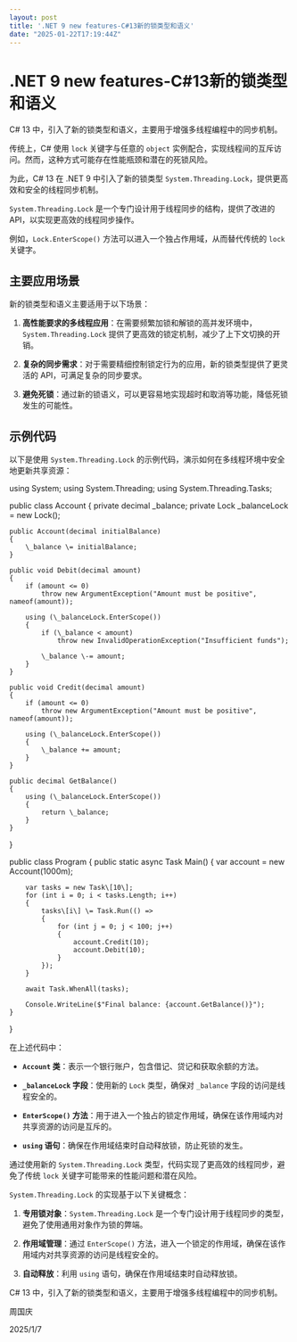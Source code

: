 ```yaml
---
layout: post
title: '.NET 9 new features-C#13新的锁类型和语义'
date: "2025-01-22T17:19:44Z"
---
```

.NET 9 new features-C#13新的锁类型和语义
================================

C# 13 中，引入了新的锁类型和语义，主要用于增强多线程编程中的同步机制。

传统上，C# 使用 `lock` 关键字与任意的 `object` 实例配合，实现线程间的互斥访问。然而，这种方式可能存在性能瓶颈和潜在的死锁风险。

为此，C# 13 在 .NET 9 中引入了新的锁类型 `System.Threading.Lock`，提供更高效和安全的线程同步机制。

`System.Threading.Lock` 是一个专门设计用于线程同步的结构，提供了改进的 API，以实现更高效的线程同步操作。

例如，`Lock.EnterScope()` 方法可以进入一个独占作用域，从而替代传统的 `lock` 关键字。

主要应用场景
------

新的锁类型和语义主要适用于以下场景：

1.  **高性能要求的多线程应用**：在需要频繁加锁和解锁的高并发环境中，`System.Threading.Lock` 提供了更高效的锁定机制，减少了上下文切换的开销。
    
2.  **复杂的同步需求**：对于需要精细控制锁定行为的应用，新的锁类型提供了更灵活的 API，可满足复杂的同步要求。
    
3.  **避免死锁**：通过新的锁语义，可以更容易地实现超时和取消等功能，降低死锁发生的可能性。
    

示例代码
----

以下是使用 `System.Threading.Lock` 的示例代码，演示如何在多线程环境中安全地更新共享资源：

using System;
using System.Threading;
using System.Threading.Tasks;

public class Account
{
    private decimal \_balance;
    private Lock \_balanceLock = new Lock();

    public Account(decimal initialBalance)
    {
        \_balance \= initialBalance;
    }

    public void Debit(decimal amount)
    {
        if (amount <= 0)
            throw new ArgumentException("Amount must be positive", nameof(amount));

        using (\_balanceLock.EnterScope())
        {
            if (\_balance < amount)
                throw new InvalidOperationException("Insufficient funds");

            \_balance \-= amount;
        }
    }

    public void Credit(decimal amount)
    {
        if (amount <= 0)
            throw new ArgumentException("Amount must be positive", nameof(amount));

        using (\_balanceLock.EnterScope())
        {
            \_balance += amount;
        }
    }

    public decimal GetBalance()
    {
        using (\_balanceLock.EnterScope())
        {
            return \_balance;
        }
    }
}

public class Program
{
    public static async Task Main()
    {
        var account = new Account(1000m);

        var tasks = new Task\[10\];
        for (int i = 0; i < tasks.Length; i++)
        {
            tasks\[i\] \= Task.Run(() =>
            {
                for (int j = 0; j < 100; j++)
                {
                    account.Credit(10);
                    account.Debit(10);
                }
            });
        }

        await Task.WhenAll(tasks);

        Console.WriteLine($"Final balance: {account.GetBalance()}");
    }
}

在上述代码中：

*   **`Account` 类**：表示一个银行账户，包含借记、贷记和获取余额的方法。
    
*   **`_balanceLock` 字段**：使用新的 `Lock` 类型，确保对 `_balance` 字段的访问是线程安全的。
    
*   **`EnterScope()` 方法**：用于进入一个独占的锁定作用域，确保在该作用域内对共享资源的访问是互斥的。
    
*   **`using` 语句**：确保在作用域结束时自动释放锁，防止死锁的发生。
    

通过使用新的 `System.Threading.Lock` 类型，代码实现了更高效的线程同步，避免了传统 `lock` 关键字可能带来的性能问题和潜在风险。

`System.Threading.Lock` 的实现基于以下关键概念：

1.  **专用锁对象**：`System.Threading.Lock` 是一个专门设计用于线程同步的类型，避免了使用通用对象作为锁的弊端。
    
2.  **作用域管理**：通过 `EnterScope()` 方法，进入一个锁定的作用域，确保在该作用域内对共享资源的访问是线程安全的。
    
3.  **自动释放**：利用 `using` 语句，确保在作用域结束时自动释放锁。
    

C# 13 中，引入了新的锁类型和语义，主要用于增强多线程编程中的同步机制。

周国庆

2025/1/7
